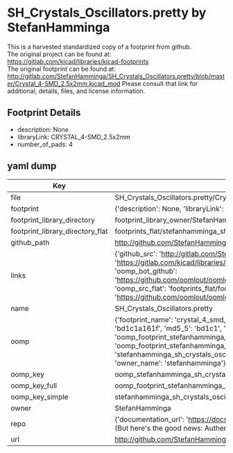 # SH_Crystals_Oscillators.pretty by StefanHamminga  
This is a harvested standardized copy of a footprint from github.  
The original project can be found at:  
https://gitlab.com/kicad/libraries/kicad-footprints  
The original footprint can be found at:
http://gitlab.com/StefanHamminga/SH_Crystals_Oscillators.pretty/blob/master/Crystal_4-SMD_2.5x2mm.kicad_mod
Please consult that link for additional, details, files, and license information.  
## Footprint Details
* description: None  
* libraryLink: CRYSTAL_4-SMD_2.5x2mm  
* number_of_pads: 4  
## yaml dump  
| Key | Value |  
| --- | --- |  
| file | SH_Crystals_Oscillators.pretty/Crystal_4-SMD_2.5x2mm.kicad_mod |  
| footprint | {'description': None, 'libraryLink': 'CRYSTAL_4-SMD_2.5x2mm', 'number_of_pads': 4} |  
| footprint_library_directory | footprint_library_owner/StefanHamminga_SH_Crystals_Oscillators.pretty |  
| footprint_library_directory_flat | footprints_flat/stefanhamminga_sh_crystals_oscillators_crystal_4_smd_2_5x2mm/working |  
| github_path | http://github.com/StefanHamminga/SH_Crystals_Oscillators.pretty/blob/master/Crystal_4-SMD_2.5x2mm.kicad_mod |  
| links | {'github_src': 'http://gitlab.com/StefanHamminga/SH_Crystals_Oscillators.pretty/blob/master/Crystal_4-SMD_2.5x2mm.kicad_mod', 'github_src_repo': 'https://gitlab.com/kicad/libraries/kicad-footprints', 'oomp_bot': 'footprints/stefanhamminga_sh_crystals_oscillators_crystal_4_smd_2_5x2mm/working', 'oomp_bot_github': 'https://github.com/oomlout/oomlout_oomp_footprint_bot/tree/main/footprints/stefanhamminga_sh_crystals_oscillators_crystal_4_smd_2_5x2mm/working', 'oomp_src_flat': 'footprints_flat/footprints_flat/stefanhamminga_sh_crystals_oscillators_crystal_4_smd_2_5x2mm/working', 'oomp_src_flat_github': 'https://github.com/oomlout/oomlout_oomp_footprint_src/tree/main/footprints_flat/stefanhamminga_sh_crystals_oscillators_crystal_4_smd_2_5x2mm/working'} |  
| name | SH_Crystals_Oscillators.pretty |  
| oomp | {'footprint_name': 'crystal_4_smd_2_5x2mm', 'library_name': 'sh_crystals_oscillators', 'md5': 'bd1c1a161f332092a82db6448ea78869', 'md5_10': 'bd1c1a161f', 'md5_5': 'bd1c1', 'md5_6': 'bd1c1a', 'oomp_key': 'oomp_stefanhamminga_sh_crystals_oscillators_crystal_4_smd_2_5x2mm', 'oomp_key_extra': 'oomp_footprint_stefanhamminga_sh_crystals_oscillators_crystal_4_smd_2_5x2mm', 'oomp_key_full': 'oomp_footprint_stefanhamminga_sh_crystals_oscillators_crystal_4_smd_2_5x2mm_bd1c1a', 'oomp_key_simple': 'stefanhamminga_sh_crystals_oscillators_crystal_4_smd_2_5x2mm', 'original_filename': 'SH_Crystals_Oscillators.pretty/Crystal_4-SMD_2.5x2mm.kicad_mod', 'owner_name': 'stefanhamminga'} |  
| oomp_key | oomp_stefanhamminga_sh_crystals_oscillators_crystal_4_smd_2_5x2mm |  
| oomp_key_full | oomp_footprint_stefanhamminga_sh_crystals_oscillators_crystal_4_smd_2_5x2mm |  
| oomp_key_simple | stefanhamminga_sh_crystals_oscillators_crystal_4_smd_2_5x2mm |  
| owner | StefanHamminga |  
| repo | {'documentation_url': 'https://docs.github.com/rest/overview/resources-in-the-rest-api#rate-limiting', 'message': "API rate limit exceeded for 84.66.173.59. (But here's the good news: Authenticated requests get a higher rate limit. Check out the documentation for more details.)"} |  
| url | http://github.com/StefanHamminga/SH_Crystals_Oscillators.pretty |  


